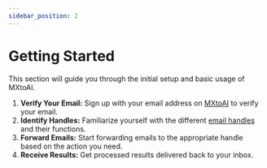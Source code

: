 ```yaml
---
sidebar_position: 2
---
```


# Getting Started

This section will guide you through the initial setup and basic usage of MXtoAI.

1.  **Verify Your Email:** Sign up with your email address on [MXtoAI](https://www.mxtoai.com) to verify your email.
2.  **Identify Handles:** Familiarize yourself with the different [email handles](https://www.mxtoai.com/#usecases) and their functions.
3.  **Forward Emails:** Start forwarding emails to the appropriate handle based on the action you need.
4.  **Receive Results:** Get processed results delivered back to your inbox.
